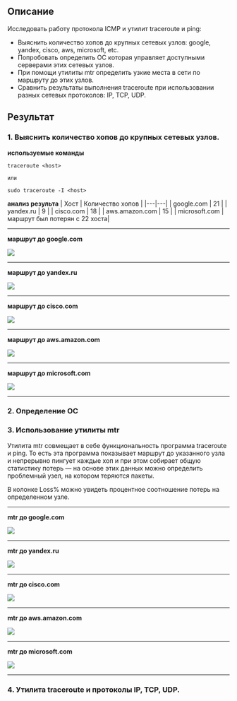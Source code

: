 ## Описание

Исследовать работу протокола ICMP и утилит traceroute и ping:
- Выяснить количество хопов до крупных сетевых узлов: google, yandex, cisco, aws, microsoft, etc.
- Попробовать определить ОС которая управляет доступными серверами этих сетевых узлов.
- При помощи утилиты mtr определить узкие места в сети по маршруту до этих узлов.
- Сравнить результаты выполнения traceroute при использовании разных сетевых протоколов: IP, TCP, UDP.

## Результат

### 1. Выяснить количество хопов до крупных сетевых узлов.

**используемые команды**
```
traceroute <host>

или

sudo traceroute -I <host>

```

**анализ результа**
| Хост | Количество хопов |
|---|---|
| google.com | 21 |
| yandex.ru | 9 |
| cisco.com | 18 |
| aws.amazon.com | 15 |
| microsoft.com | маршрут был потерян с 22 хоста|

---

**маршрут до google.com**

![](https://github.com/NastyaP1/quantori-devops-school/blob/master/Network/hw4/resources/NWpicture1.png)

---

**маршрут до yandex.ru**

![](https://github.com/NastyaP1/quantori-devops-school/blob/master/Network/hw4/resources/NWpicture2.png)

---

**маршрут до cisco.com**

![](https://github.com/NastyaP1/quantori-devops-school/blob/master/Network/hw4/resources/NWpicture3.png)

---

**маршрут до aws.amazon.com**


![](https://github.com/NastyaP1/quantori-devops-school/blob/master/Network/hw4/resources/NWpicture4.png)

---

**маршрут до microsoft.com**

![](https://github.com/NastyaP1/quantori-devops-school/blob/master/Network/hw4/resources/NWpicture5.png)

---

### 2. Определение ОС


### 3. Использование утилиты mtr

Утилита mtr совмещает в себе функциональность программа traceroute и ping. То есть эта программа показывает маршрут до указанного узла и непрерывно пингует каждые хоп и при этом собирает общую статистику потерь — на основе этих данных можно определить проблемный узел, на котором теряются пакеты.

В колонке Loss% можно увидеть процентное соотношение потерь на определенном узле.

---

**mtr до google.com**

![](https://github.com/NastyaP1/quantori-devops-school/blob/master/Network/hw4/resources/NWpicture6.png)

---

**mtr до yandex.ru**

![](https://github.com/NastyaP1/quantori-devops-school/blob/master/Network/hw4/resources/NWpicture7.png)

---

**mtr до cisco.com**

![](https://github.com/NastyaP1/quantori-devops-school/blob/master/Network/hw4/resources/NWpicture8.png)

---

**mtr до aws.amazon.com**


![](https://github.com/NastyaP1/quantori-devops-school/blob/master/Network/hw4/resources/NWpicture9.png)

---

**mtr до microsoft.com**

![](https://github.com/NastyaP1/quantori-devops-school/blob/master/Network/hw4/resources/NWpicture10.png)

---

### 4. Утилита traceroute и протоколы IP, TCP, UDP.

